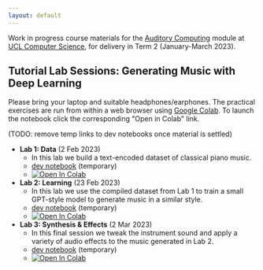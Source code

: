 ```yaml
---
layout: default
---
```

Work in progress course materials for the
[Auditory Computing](https://www.ucl.ac.uk/module-catalogue/modules/auditory-computing-COMP0161)
module at [UCL Computer Science](https://www.ucl.ac.uk/computer-science/), for delivery in
Term 2 (January-March 2023).

## Tutorial Lab Sessions: Generating Music with Deep Learning

Please bring your laptop and suitable headphones/earphones.
The practical exercises are run from within a web browser using
[Google Colab](https://colab.research.google.com/). To launch
the notebook click the corresponding "Open in Colab" link.

(TODO: remove temp links to dev notebooks once material is settled)

* **Lab 1: Data** (2 Feb 2023)
    * In this lab we build a text-encoded dataset of classical piano music.
    * [dev notebook](https://colab.research.google.com/drive/1vkN__9VWqz4SaEgQDDvWEWqKANHk9wnl) (temporary)
    * [![Open In Colab](https://colab.research.google.com/assets/colab-badge.svg)](https://colab.research.google.com/github/comp0161/colab/blob/main/COMP0161_lab1.ipynb)
* **Lab 2: Learning** (23 Feb 2023)
    * In this lab we use the compiled dataset from Lab 1 to train a small GPT-style model
      to generate music in a similar style.
    * [dev notebook](https://colab.research.google.com/drive/1tfWhkgOYNF-KGZZu4Fc-nrBs1NEgC1m7) (temporary)
    * [![Open In Colab](https://colab.research.google.com/assets/colab-badge.svg)](https://colab.research.google.com/github/comp0161/colab/blob/main/COMP0161_lab2.ipynb)
* **Lab 3: Synthesis & Effects** (2 Mar 2023)
    * In this final session we tweak the instrument sound and apply
      a variety of audio effects to the music generated in Lab 2.
    * [dev notebook](https://colab.research.google.com/drive/1x23bALrzIQeRxzAyyfcz44b3vdyLlK9b) (temporary)
    * [![Open In Colab](https://colab.research.google.com/assets/colab-badge.svg)](https://colab.research.google.com/github/comp0161/colab/blob/main/COMP0161_lab3.ipynb)
